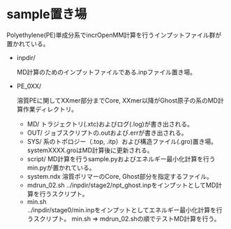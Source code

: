 # sample置き場

Polyethylene(PE)単成分系でincrOpenMM計算を行うインプットファイル群が置かれている。
- inpdir/

	MD計算のためのインプットファイルである.inpファイル置き場。

- PE_0XX/
 
	溶質PEに関してXXmer部分までCore, XXmer以降がGhost原子の系のMD計算作業ディレクトリ。

	- MD/
	トラジェクトリ(.xtc)およびログ(.log)が書き出される。
	- OUT/
	ジョブスクリプトの.outおよび.errが書き出される。
	- SYS/ 
	系のトポロジー（.top, .itp）および構造ファイル(.gro)置き場。systemXXXX.groはMD計算後に更新される。
	- script/ 
	MD計算を行うsample.pyおよびエネルギー最小化計算を行うmin.pyが置かれている。
	- system.ndx 
	溶質ポリマーのCore, Ghost部分を指定するファイル。
	- mdrun_02.sh 
	../inpdir/stage2/npt_ghost.inpをインプットとしてMD計算を行うスクリプト。
	- min.sh  
	../inpdir/stage0/min.inpをインプットとしてエネルギー最小化計算を行うスクリプト。
	min.sh => mdrun_02.shの順でテストMD計算を行う。
